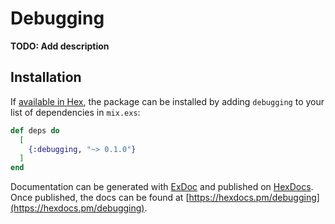 # Debugging

**TODO: Add description**

## Installation

If [available in Hex](https://hex.pm/docs/publish), the package can be installed
by adding `debugging` to your list of dependencies in `mix.exs`:

```elixir
def deps do
  [
    {:debugging, "~> 0.1.0"}
  ]
end
```

Documentation can be generated with [ExDoc](https://github.com/elixir-lang/ex_doc)
and published on [HexDocs](https://hexdocs.pm). Once published, the docs can
be found at [https://hexdocs.pm/debugging](https://hexdocs.pm/debugging).

